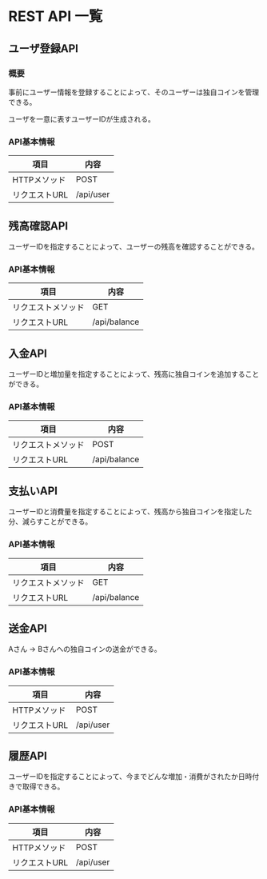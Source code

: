 # REST API 一覧

## ユーザ登録API

### 概要
事前にユーザー情報を登録することによって、そのユーザーは独自コインを管理できる。

ユーザを一意に表すユーザーIDが生成される。

### API基本情報

| 項目       | 内容        |
|----------|-----------|
| HTTPメソッド | POST      |
| リクエストURL | /api/user |

## 残高確認API
ユーザーIDを指定することによって、ユーザーの残高を確認することができる。

### API基本情報
| 項目         | 内容           |
|----------|--------------|
| リクエストメソッド | GET          |
| リクエストURL      | /api/balance |

## 入金API
ユーザーIDと増加量を指定することによって、残高に独自コインを追加することができる。

### API基本情報
| 項目         | 内容           |
|----------|--------------|
| リクエストメソッド | POST         |
| リクエストURL      | /api/balance |

## 支払いAPI
ユーザーIDと消費量を指定することによって、残高から独自コインを指定した分、減らすことができる。

### API基本情報
| 項目        | 内容           |
|-----------|--------------|
| リクエストメソッド | GET          |
| リクエストURL  | /api/balance |

## 送金API
Aさん → Bさんへの独自コインの送金ができる。

### API基本情報
| 項目       | 内容        |
|----------|-----------|
| HTTPメソッド | POST      |
| リクエストURL | /api/user |

## 履歴API
ユーザーIDを指定することによって、今までどんな増加・消費がされたか日時付きで取得できる。

### API基本情報
| 項目       | 内容        |
|----------|-----------|
| HTTPメソッド | POST      |
| リクエストURL | /api/user |